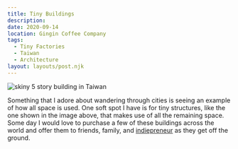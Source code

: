 ```yaml
---
title: Tiny Buildings
description:
date: 2020-09-14
location: Gingin Coffee Company
tags:
  - Tiny Factories
  - Taiwan
  - Architecture
layout: layouts/post.njk
---
```


![skiny 5 story building in Taiwan](https://arena-images-temp.s3.amazonaws.com/2D74AE4F-90EE-43A0-8194-47B90F2A45B7.jpg)

Something that I adore about wandering through cities is seeing an example of how all space is used. One soft spot I have is for tiny structures, like the one shown in the image above, that makes use of all the remaining space. Some day I would love to purchase a few of these buildings across the world and offer them to friends, family, and [indiepreneur](https://indiepreneur.wiki) as they get off the ground.
